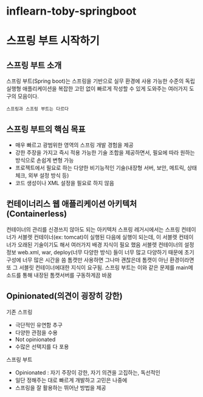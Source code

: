 # inflearn-toby-springboot

# 스프링 부트 시작하기
## 스프링 부트 소개
스프링 부트(Spring boot)는 스프링을 기반으로 실무 환경에 사용 가능한 수준의 독립실행형 애플리케이션을 복잡한 고민 없이 빠르게 작성할 수 있게 도와주는 여러가지 도구의 모음이다.
```
스프링과 스프링 부트는 다르다
```
## 스프링 부트의 핵심 목표
- 매우 빠르고 광범위한 영역의 스프링 개발 경험을 제공
- 강한 주장을 가지고 즉시 적용 가능한 기술 조합을 제공하면서, 필요에 따라 원하는 방식으로 손쉽게 변형 가능
- 프로젝트에서 필요로 하는 다양한 비기능적인 기술(내장형 서버, 보안, 메트릭, 상태 체크, 외부 설정 방식 등)
- 코드 생성이나 XML 설정을 필요로 하지 않음


## 컨테이너리스 웹 애플리케이션 아키텍처 (Containerless)
컨테이너의 관리를 신경쓰지 않아도 되는 아키텍처
스프링 레거시에서는 스프링 컨테이너가 서블렛 컨테이너(ex: tomcat)이 실행된 다음에 실행이 되는데, 이 서블렛 컨테이너가 오래된 기술이기도 해서 여러가지 배경 지식이 필요 했음 
서블렛 컨테이너의 설정정보 web.xml, war, deploy(너무 다양한 방식) 들이 너무 많고 다양하기 때문에 초기 구성에 너무 많은 시간을 씀
톰캣만 사용하면 그나마 괜찮은데 톰캣이 아닌 환경이라면 또 그 서블릿 컨테이너에대한 지식이 요구됨.
스프링 부트는 이와 같은 문제를 main메소드를 통해 내장된 톰캣서버를 구동하게끔 바꿈

## Opinionated(의견이 굉장히 강한)
기존 스프링 
- 극단적인 유연함 추구
- 다양한 관점을 수용
- Not opinionated
- 수많은 선택지를 다 포용

스프링 부트
- Opinionated : 자기 주장이 강한, 자기 의견을 고집하는, 독선적인
- 일단 정해주는 대로 빠르게 개발하고 고민은 나중에
- 스프링을 잘 활용하는 뛰어난 방법을 제공



